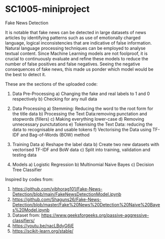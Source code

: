 # SC1005-miniproject
Fake News Detection

It is notable that fake news can be detected in large datasets of news articles by identifying patterns such as use of emotionally charged language, logical inconsistencies that are indicative of false information. Natural language processing techniques can be employed to analyse textual content. Since Machine Learning models are not foolproof, it is crucial to continuously evaluate and refine these models to reduce the number of false positives and false negatives. Seeing the negative consequences of fake news, this made us ponder which model would be the best to detect it.

These are the sections of the uploaded code:
1. Data Pre-Processing
  a) Changing the fake and real labels to 1 and 0 respectively 
  b) Checking for any null data

2. Data Processing
  a) Stemming: Reducing the word to the root form for the title data
  b) Processing the Text Data:removing punctation and stopwords (fillers)
  c) Making everything lower-case
  d) Removing unnecessary punctutations
  e) Tokenising the Text Data: reducing the data to recognisable and usable tokens
  f) Vectorising the Data using TF-IDF and Bag-of-Words (BOW) method

3. Training Data
  a) Reshape the label data
  b) Create two new datasets with vectorised TF-IDF and BoW data
  c) Split into training, validation and testing data

4. Models
  a) Logistic Regression
  b) Multinomial Naive Bayes
  c) Decision Tree Classifier

Inspired by codes from:
1. https://github.com/vibhorag101/Fake-News-Detection/blob/main/FakeNewsDetectionModel.ipynb
2. https://github.com/Shaguns26/Fake-News-Detection/blob/master/Fake%20News%20Detection%20Naive%20Bayes%20Model.ipynb
3. Dataset from: https://www.geeksforgeeks.org/passive-aggressive-classifiers/
4. https://youtu.be/nacLBdyG6jE 
5. https://scikit-learn.org/stable/ 
